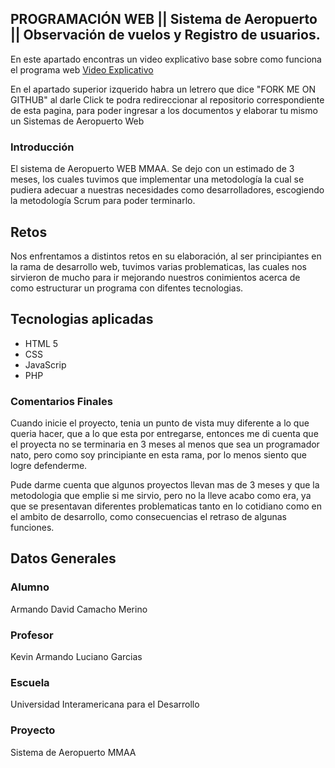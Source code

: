 ## PROGRAMACIÓN WEB || Sistema de Aeropuerto || Observación de vuelos y Registro de usuarios.

En este apartado encontras un video explicativo base sobre como funciona el programa web [Video Explicativo](https://www.youtube.com/watch?v=asnf4DIZzOs) 

En el apartado superior izquerido habra un letrero que dice "FORK ME ON GITHUB" al darle Click te podra redireccionar al repositorio correspondiente de esta pagina, para poder ingresar a los documentos y elaborar tu mismo un Sistemas de Aeropuerto Web

### Introducción

El sistema de Aeropuerto WEB MMAA. Se dejo con un estimado de 3 meses, los cuales tuvimos que implementar una metodología la cual se pudiera adecuar a nuestras necesidades como desarrolladores, escogiendo la metodología Scrum para poder terminarlo. 

## Retos
Nos enfrentamos a distintos retos en su elaboración, al ser principiantes en la rama de desarrollo web, tuvimos varias problematicas, las cuales nos sirvieron de mucho para ir mejorando nuestros conimientos acerca de como estructurar un programa con difentes tecnologias. 

## Tecnologias aplicadas

- HTML 5
- CSS
- JavaScrip
- PHP

### Comentarios Finales
Cuando inicie el proyecto, tenia un punto de vista muy diferente a lo que queria hacer, que a lo que esta por entregarse, entonces me di cuenta que el proyecta no se terminaria en 3 meses al menos que sea un programador nato, pero como soy principiante en esta rama, por lo menos siento que logre defenderme.

Pude darme cuenta que algunos proyectos llevan mas de 3 meses y que la metodologia que emplie si me sirvio, pero no la lleve acabo como era, ya que se presentavan diferentes problematicas tanto en lo cotidiano como en el ambito de desarrollo, como consecuencias el retraso de algunas funciones. 


## Datos Generales
### Alumno
Armando David Camacho Merino
### Profesor
Kevin Armando Luciano Garcias
### Escuela
Universidad Interamericana para el Desarrollo
### Proyecto
Sistema de Aeropuerto MMAA
